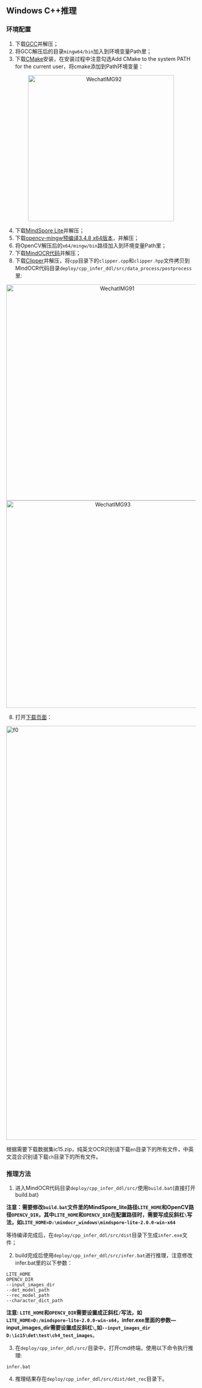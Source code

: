 ## Windows C++推理
### 环境配置
1. 下载[GCC](https://sourceforge.net/projects/mingw-w64/files/Toolchains%20targetting%20Win64/Personal%20Builds/mingw-builds/7.3.0/threads-posix/seh/x86_64-7.3.0-release-posix-seh-rt_v5-rev0.7z/download)并解压；
2. 将GCC解压后的目录```mingw64/bin```加入到环境变量Path里；
3. 下载[CMake](https://github.com/Kitware/CMake/releases/download/v3.18.3/cmake-3.18.3-win64-x64.msi)安装，在安装过程中注意勾选Add CMake to the system PATH for the current user，将cmake添加到Path环境变量：
<div align=center>
<img width="388" alt="WechatIMG92" src="https://github.com/VictorHe-1/DDPM/assets/80800595/e59db28d-330e-478a-b38a-3aab3ac7248c"></div>

4. 下载[MindSpore Lite](https://ms-release.obs.cn-north-4.myhuaweicloud.com/2.0.0/MindSpore/lite/release/windows/mindspore-lite-2.0.0-win-x64.zip)并解压；
5. 下载[opencv-mingw预编译3.4.8 x64版本](https://github.com/huihut/OpenCV-MinGW-Build/archive/refs/tags/OpenCV-3.4.8-x64.zip)，并解压；
6. 将OpenCV解压后的```x64/mingw/bin```路径加入到环境变量Path里；
6. 下载[MindOCR代码](https://codeload.github.com/liangxhao/mindocr/zip/refs/heads/cpp_infer)并解压；
7. 下载[Clipper](https://udomain.dl.sourceforge.net/project/polyclipping/clipper_ver6.4.2.zip)并解压，将```cpp```目录下的```clipper.cpp```和```clipper.hpp```文件拷贝到MindOCR代码目录```deploy/cpp_infer_ddl/src/data_process/postprocess```里:
<div align=center>
<img width="574" alt="WechatIMG91" src="https://github.com/VictorHe-1/DDPM/assets/80800595/5d243531-2f7f-4c34-bbb9-060f93bf0d92"></div>

<div align=center>
<img width="551" alt="WechatIMG93" src="https://github.com/VictorHe-1/DDPM/assets/80800595/cffb644d-2bad-46dd-92c7-24d190759e88"></div>

8. 打开[下载页面](https://download.mindspore.cn/toolkits/mindocr/windows/)：
<img width="1100" alt="f0" src="https://github.com/VictorHe-1/DDPM/assets/80800595/8b748e18-d1b5-4023-9875-c8f9ef44036e">

根据需要下载数据集ic15.zip，纯英文OCR识别请下载```en```目录下的所有文件，中英文混合识别请下载```ch```目录下的所有文件。



### 推理方法

1. 进入MindOCR代码目录```deploy/cpp_infer_ddl/src/```使用```build.bat```(直接打开build.bat)

**注意：需要修改```build.bat```文件里的MindSpore_lite路径```LITE_HOME```和OpenCV路径```OPENCV_DIR```，其中```LITE_HOME```和```OPENCV_DIR```在配置路径时，需要写成反斜杠```\```写法，如```LITE_HOME=D:\mindocr_windows\mindspore-lite-2.0.0-win-x64```**

等待编译完成后，在```deploy/cpp_infer_ddl/src/dist```目录下生成```infer.exe```文件；

2. build完成后使用```deploy/cpp_infer_ddl/src/infer.bat```进行推理，注意修改infer.bat里的以下参数：
```shell
LITE_HOME
OPENCV_DIR
--input_images_dir
--det_model_path
--rec_model_path
--character_dict_path
```

**注意: ```LITE_HOME```和```OPENCV_DIR```需要设置成正斜杠```/```写法，如```LITE_HOME=D:/mindspore-lite-2.0.0-win-x64```，infer.exe里面的参数—input_images_dir需要设置成反斜杠```\```,如```--input_images_dir D:\ic15\det\test\ch4_test_images```**。

3. 在```deploy/cpp_infer_ddl/src/```目录中，打开cmd终端，使用以下命令执行推理:
```shell
infer.bat
```

4. 推理结果存在```deploy/cpp_infer_ddl/src/dist/det_rec```目录下。
